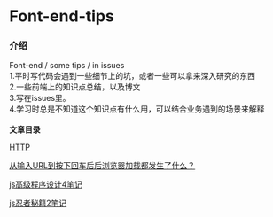 # Font-end-tips
### 介绍
Font-end / some tips / in issues<br>
1.平时写代码会遇到一些细节上的坑，或者一些可以拿来深入研究的东西<br>
2.一些前端上的知识点总结，以及博文<br>
3.写在issues里。<br>
4.学习时总是不知道这个知识点有什么用，可以结合业务遇到的场景来解释
<br>
<br>
**文章目录**<br>

[HTTP](https://github.com/zhangjun620/Font-end-tips/issues?q=is%3Aopen+is%3Aissue+label%3AHTTP)

[从输入URL到按下回车后后浏览器加载都发生了什么？](https://github.com/zhangjun620/Font-end-tips/issues/3)


[js高级程序设计4笔记](https://github.com/zhangjun620/Font-end-tips/tree/master/article/js%E9%AB%98%E7%A8%8B4)


[js忍者秘籍2笔记](https://github.com/zhangjun620/Font-end-tips/blob/master/article/js%E5%BF%8D%E8%80%85%E7%A7%98%E7%B1%8D2%E7%AC%94%E8%AE%B0.md)